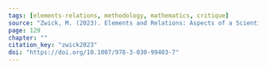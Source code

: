 ```yaml
---
tags: [elements-relations, methodology, mathematics, critique]
source: "Zwick, M. (2023). Elements and Relations: Aspects of a Scientific Metaphysics (Vol. 35). Springer International Publishing."
page: 129
chapter: ""
citation_key: "zwick2023"
doi: "https://doi.org/10.1007/978-3-030-99403-7"
---
```


